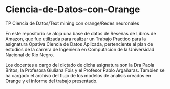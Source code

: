 # Ciencia-de-Datos-con-Orange
TP Ciencia de Datos/Text mining con orange/Redes neuronales

En este repositorio se aloja una base de datos de Reseñas de Libros de Amazon, que fue utilizada para realizar un Trabajo Practico para la asignatura Opativa Ciencia de Datos Aplicada, pertenciente al plan de estudios de la carrera de Ingenieria en Computacion de la Universidad Nacional de Rio Negro. 

Los docentes a cargo del dictado de dicha asignatura son la Dra Paola Britos, la Profesora Giuliana Fois y el Profesor Pablo Argañaras. 
Tambien se ha cargado el archivo del flujo de los modelos de analisis creados en Orange y el informe del trabajo presentado. 

